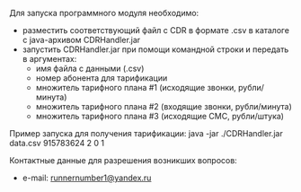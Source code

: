 Для запуска программного модуля необходимо:
* разместить соответствующий файл с CDR в формате .csv в каталоге с java-архивом CDRHandler.jar
* запустить CDRHandler.jar при помощи командной строки и передать в аргументах:
    * имя файла с данными (.csv)
    * номер абонента для тарификации
    * множитель тарифного плана #1 (исходящие звонки, рубли/минута)
    * множитель тарифного плана #2 (входящие звонки, рубли/минута)
    * множитель тарифного плана #3 (исходящие СМС, рубли/штука)

Пример запуска для получения тарификации:
java -jar ./CDRHandler.jar data.csv 915783624 2 0 1

Контактные данные для разрешения возникших вопросов:
* e-mail: runnernumber1@yandex.ru
